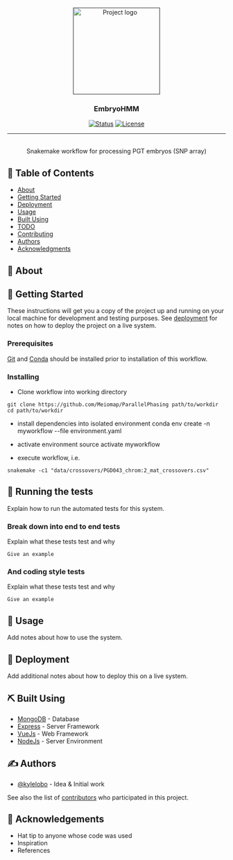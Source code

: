 <p align="center">
  <a href="" rel="noopener">
 <img width=200px height=200px src="[https://i.imgur.com/6wj0hh6.jpg](https://www.bing.com/images/search?view=detailV2&ccid=LYo6pFwa&id=E704250C7552C84EA19A624E0980256E2022A4F7&thid=OIP.LYo6pFwaa8LnUqM9LrwisQAAAA&mediaurl=https%3a%2f%2fd33wubrfki0l68.cloudfront.net%2f8d66ec8e891f44d59bc223211a41625c11dd1ddb%2f77472%2fimages%2fsnakemake-logo.svg&cdnurl=https%3a%2f%2fth.bing.com%2fth%2fid%2fR.2d8a3aa45c1a6bc2e752a33d2ebc22b1%3frik%3d96QiIG4lgAlOYg%26pid%3dImgRaw%26r%3d0&exph=200&expw=200&q=pipeline+snakemake&simid=607998813628562687&FORM=IRPRST&ck=38BB189A4F6FD8587841CECF200DD61B&selectedIndex=32)" alt="Project logo"></a>
</p>

<h3 align="center">EmbryoHMM</h3>

<div align="center">

[![Status](https://img.shields.io/badge/status-active-success.svg)]()
[![License](https://img.shields.io/badge/license-MIT-blue.svg)](/LICENSE)

</div>

---

<p align="center"> 
    <br> Snakemake workflow for processing PGT embryos (SNP array)
</p>

## 📝 Table of Contents

- [About](#about)
- [Getting Started](#getting_started)
- [Deployment](#deployment)
- [Usage](#usage)
- [Built Using](#built_using)
- [TODO](../TODO.md)
- [Contributing](../CONTRIBUTING.md)
- [Authors](#authors)
- [Acknowledgments](#acknowledgement)

## 🧐 About <a name = "about"></a>



## 🏁 Getting Started <a name = "getting_started"></a>

These instructions will get you a copy of the project up and running on your local machine for development and testing purposes. See [deployment](#deployment) for notes on how to deploy the project on a live system.

### Prerequisites


[Git](https://github.com/git-guides/install-git "Git") and [Conda](https://conda.io/projects/conda/en/latest/user-guide/install/index.html "Conda") should be installed prior to installation of this workflow. 


### Installing

- Clone workflow into working directory

```
git clone https://github.com/Meiomap/ParallelPhasing path/to/workdir
cd path/to/workdir
```


- install dependencies into isolated environment
conda env create -n myworkflow --file environment.yaml

- activate environment
source activate myworkflow

- execute workflow, i.e.
```
snakemake -c1 "data/crossovers/PGD043_chrom:2_mat_crossovers.csv"
```

## 🔧 Running the tests <a name = "tests"></a>

Explain how to run the automated tests for this system.

### Break down into end to end tests

Explain what these tests test and why

```
Give an example
```

### And coding style tests

Explain what these tests test and why

```
Give an example
```

## 🎈 Usage <a name="usage"></a>

Add notes about how to use the system.

## 🚀 Deployment <a name = "deployment"></a>

Add additional notes about how to deploy this on a live system.

## ⛏️ Built Using <a name = "built_using"></a>

- [MongoDB](https://www.mongodb.com/) - Database
- [Express](https://expressjs.com/) - Server Framework
- [VueJs](https://vuejs.org/) - Web Framework
- [NodeJs](https://nodejs.org/en/) - Server Environment

## ✍️ Authors <a name = "authors"></a>

- [@kylelobo](https://github.com/kylelobo) - Idea & Initial work

See also the list of [contributors](https://github.com/kylelobo/The-Documentation-Compendium/contributors) who participated in this project.

## 🎉 Acknowledgements <a name = "acknowledgement"></a>

- Hat tip to anyone whose code was used
- Inspiration
- References
